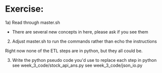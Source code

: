 
# Exercise:

1a) Read through master.sh

- There are several new concepts in here, please ask if you see them


2) Adjust master.sh to run the commands rather than echo the instructions


Right now none of the ETL steps are in python, but they all could be.  

3) Write the python pseudo code you'd use to replace each step in python
    see week_3_code/stock_api_ans.py
    see week_3_code/json_io.py


